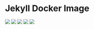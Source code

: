 # Jekyll Docker Image

[![](https://img.shields.io/github/license/cn-writing/jekyll)](https://github.com/cn-writing/jekyll)
[![](https://img.shields.io/github/issues/cn-writing/jekyll)](https://github.com/cn-writing/jekyll)
[![](https://img.shields.io/github/issues-closed/cn-writing/jekyll)](https://github.com/cn-writing/jekyll)
[![](https://img.shields.io/github/languages/code-size/cn-writing/jekyll)](https://github.com/cn-writing/jekyll)
[![](https://img.shields.io/github/repo-size/cn-writing/jekyll)](https://github.com/cn-writing/jekyll)

